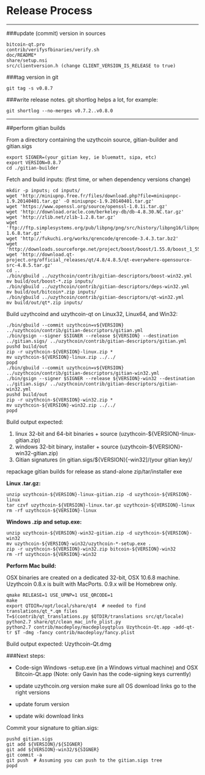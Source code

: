 Release Process
====================

* * *

###update (commit) version in sources


	bitcoin-qt.pro
	contrib/verifysfbinaries/verify.sh
	doc/README*
	share/setup.nsi
	src/clientversion.h (change CLIENT_VERSION_IS_RELEASE to true)

###tag version in git

	git tag -s v0.8.7

###write release notes. git shortlog helps a lot, for example:

	git shortlog --no-merges v0.7.2..v0.8.0

* * *

##perform gitian builds

 From a directory containing the uzythcoin source, gitian-builder and gitian.sigs
  
	export SIGNER=(your gitian key, ie bluematt, sipa, etc)
	export VERSION=0.8.7
	cd ./gitian-builder

 Fetch and build inputs: (first time, or when dependency versions change)

	mkdir -p inputs; cd inputs/
	wget 'http://miniupnp.free.fr/files/download.php?file=miniupnpc-1.9.20140401.tar.gz' -O miniupnpc-1.9.20140401.tar.gz'
	wget 'https://www.openssl.org/source/openssl-1.0.1i.tar.gz'
	wget 'http://download.oracle.com/berkeley-db/db-4.8.30.NC.tar.gz'
	wget 'http://zlib.net/zlib-1.2.8.tar.gz'
	wget 'ftp://ftp.simplesystems.org/pub/libpng/png/src/history/libpng16/libpng-1.6.8.tar.gz'
	wget 'http://fukuchi.org/works/qrencode/qrencode-3.4.3.tar.bz2'
	wget 'http://downloads.sourceforge.net/project/boost/boost/1.55.0/boost_1_55_0.tar.bz2'
	wget 'http://download.qt-project.org/official_releases/qt/4.8/4.8.5/qt-everywhere-opensource-src-4.8.5.tar.gz'
	cd ..
	./bin/gbuild ../uzythcoin/contrib/gitian-descriptors/boost-win32.yml
	mv build/out/boost-*.zip inputs/
	./bin/gbuild ../uzythcoin/contrib/gitian-descriptors/deps-win32.yml
	mv build/out/bitcoin*.zip inputs/
	./bin/gbuild ../uzythcoin/contrib/gitian-descriptors/qt-win32.yml
	mv build/out/qt*.zip inputs/

 Build uzythcoind and uzythcoin-qt on Linux32, Linux64, and Win32:
  
	./bin/gbuild --commit uzythcoin=v${VERSION} ../uzythcoin/contrib/gitian-descriptors/gitian.yml
	./bin/gsign --signer $SIGNER --release ${VERSION} --destination ../gitian.sigs/ ../uzythcoin/contrib/gitian-descriptors/gitian.yml
	pushd build/out
	zip -r uzythcoin-${VERSION}-linux.zip *
	mv uzythcoin-${VERSION}-linux.zip ../../
	popd
	./bin/gbuild --commit uzythcoin=v${VERSION} ../uzythcoin/contrib/gitian-descriptors/gitian-win32.yml
	./bin/gsign --signer $SIGNER --release ${VERSION}-win32 --destination ../gitian.sigs/ ../uzythcoin/contrib/gitian-descriptors/gitian-win32.yml
	pushd build/out
	zip -r uzythcoin-${VERSION}-win32.zip *
	mv uzythcoin-${VERSION}-win32.zip ../../
	popd

  Build output expected:

  1. linux 32-bit and 64-bit binaries + source (uzythcoin-${VERSION}-linux-gitian.zip)
  2. windows 32-bit binary, installer + source (uzythcoin-${VERSION}-win32-gitian.zip)
  3. Gitian signatures (in gitian.sigs/${VERSION}[-win32]/(your gitian key)/

repackage gitian builds for release as stand-alone zip/tar/installer exe

**Linux .tar.gz:**

	unzip uzythcoin-${VERSION}-linux-gitian.zip -d uzythcoin-${VERSION}-linux
	tar czvf uzythcoin-${VERSION}-linux.tar.gz uzythcoin-${VERSION}-linux
	rm -rf uzythcoin-${VERSION}-linux

**Windows .zip and setup.exe:**

	unzip uzythcoin-${VERSION}-win32-gitian.zip -d uzythcoin-${VERSION}-win32
	mv uzythcoin-${VERSION}-win32/uzythcoin-*-setup.exe .
	zip -r uzythcoin-${VERSION}-win32.zip bitcoin-${VERSION}-win32
	rm -rf uzythcoin-${VERSION}-win32

**Perform Mac build:**

  OSX binaries are created on a dedicated 32-bit, OSX 10.6.8 machine.
  Uzythcoin 0.8.x is built with MacPorts.  0.9.x will be Homebrew only.

	qmake RELEASE=1 USE_UPNP=1 USE_QRCODE=1
	make
	export QTDIR=/opt/local/share/qt4  # needed to find translations/qt_*.qm files
	T=$(contrib/qt_translations.py $QTDIR/translations src/qt/locale)
	python2.7 share/qt/clean_mac_info_plist.py
	python2.7 contrib/macdeploy/macdeployqtplus Uzythcoin-Qt.app -add-qt-tr $T -dmg -fancy contrib/macdeploy/fancy.plist

 Build output expected: Uzythcoin-Qt.dmg

###Next steps:

* Code-sign Windows -setup.exe (in a Windows virtual machine) and
  OSX Bitcoin-Qt.app (Note: only Gavin has the code-signing keys currently)

* update uzythcoin.org version
  make sure all OS download links go to the right versions

* update forum version

* update wiki download links

Commit your signature to gitian.sigs:

	pushd gitian.sigs
	git add ${VERSION}/${SIGNER}
	git add ${VERSION}-win32/${SIGNER}
	git commit -a
	git push  # Assuming you can push to the gitian.sigs tree
	popd

